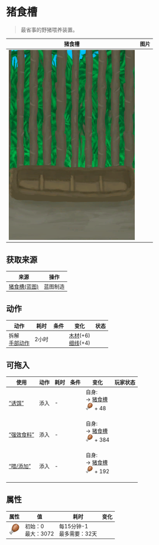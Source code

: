 # 猪食槽  
> 最省事的野猪喂养装置。  
  
  猪食槽  |   图片   
 ----  |  ----:   
   |  ![](Sprite/BoarFeederEmpty.png)   
  
## 获取来源  
来源  |  操作  
----  |  ----  
[猪食槽(蓝图)](Bp_BoarFeeder.md)  |  蓝图制造  
## 动作  
动作  |  耗时  |  条件  |  变化  |  状态  
----  |  ----  |  ----  |  ----  |  ----  
拆解<br>[手部动作](HandAction.md)  |  2小时  |    |  [木材](Wood.md)(+6)<br>[细线](CordFiber.md)(+4)<br>  |    
## 可拖入  
使用  |  动作  |  耗时  |  条件  |  变化  |  玩家状态  
----  |  ----  |  ----  |  ----  |  ----  |  ----  
[“诱饵”](tag_Bait.md)  |  添入  |  -  |    |  自身:<br>→ [猪食槽](BoarFeeder.md)<br><img decoding="async" src="Sprite/Hunger.png" style="width:20px;"> + 48<br><br>  |    
[“强效食料”](tag_FeedRich.md)  |  添入  |  -  |    |  自身:<br>→ [猪食槽](BoarFeeder.md)<br><img decoding="async" src="Sprite/Hunger.png" style="width:20px;"> + 384<br><br>  |    
[“喂/添加”](tag_Feed.md)  |  添入  |  -  |    |  自身:<br>→ [猪食槽](BoarFeeder.md)<br><img decoding="async" src="Sprite/Hunger.png" style="width:20px;"> + 192<br><br>  |    
## 属性   
属性  |  值  |  耗时  |  变化  
----  |  ----  |  ----  |  ----  
<img decoding="async" src="Sprite/Hunger.png" style="width:30px;">  |  初始：0<br>最大：3072  |  每15分钟-1<br>最多需要：32天  |    
